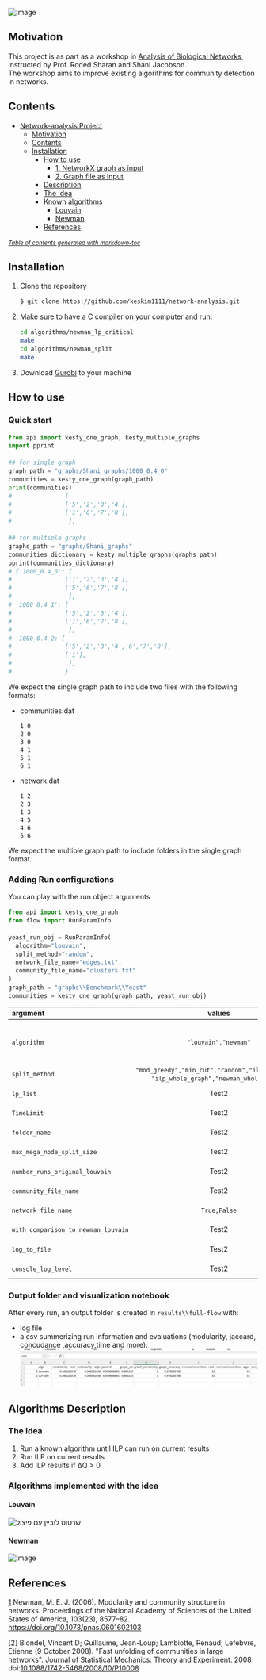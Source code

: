 ![image](https://user-images.githubusercontent.com/71821335/176128096-19008ad5-2e37-4ebd-9cd1-a0a93e9b373b.png)

## Motivation

This project is as part as a workshop in [Analysis of Biological Networks](http://www.cs.tau.ac.il/~roded/courses/bnet21.html), instructed by Prof. Roded Sharan and Shani Jacobson.    
The workshop aims to improve existing algorithms for community detection in networks.

## Contents

- [Network-analysis Project](#network-analysis-project)
    + [Motivation](#motivation)
    + [Contents](#contents)
  * [Installation](#installation)
    + [How to use](#how-to-use)
      - [1. NetworkX graph as input](#1-networkx-graph-as-input)
      - [2. Graph file as input](#2-graph-file-as-input)
    + [Description](#description)
    + [The idea](#the-idea)
    + [Known algorithms](#known-algorithms)
      - [Louvain](#louvain)
      - [Newman](#newman)
    + [References](#references)

<small><i><a href='http://ecotrust-canada.github.io/markdown-toc/'>Table of contents generated with markdown-toc</a></i></small>


## Installation

1. Clone the repository
   ```bash
   $ git clone https://github.com/keskim1111/network-analysis.git
   ```
2. Make sure to have a C compiler on your computer and run:
    ```bash
    cd algorithms/newman_lp_critical
    make
    cd algorithms/newman_split
    make
    ```

3. Download [Gurobi][1] to your machine 
## How to use

### Quick start

```python
from api import kesty_one_graph, kesty_multiple_graphs
import pprint

## for single graph
graph_path = "graphs/Shani_graphs/1000_0.4_0"
communities = kesty_one_graph(graph_path)
print(communities)
#               [
#               ['5','2','3','4'],
#               ['1','6','7','8'],
#                ],

## for multiple graphs
graphs_path = "graphs/Shani_graphs"
communities_dictionary = kesty_multiple_graphs(graphs_path)
pprint(communities_dictionary)
# {'1000_0.4_0': [
#               ['1','2','3','4'],
#               ['5','6','7','8'],
#                ],
# '1000_0.4_1': [
#               ['5','2','3','4'],
#               ['1','6','7','8'],
#                ],
# '1000_0.4_2: [
#               ['5','2','3','4','6','7','8'],
#               ['1'],
#                ],
#               }               

```
We expect the single graph path to include two files with the following  formats:

- communities.dat 
  ```
  1 0
  2 0
  3 0
  4 1
  5 1
  6 1
  ```
- network.dat 
  ```
  1 2
  2 3
  1 3
  4 5
  4 6 
  5 6
  ```

We expect the multiple graph path to include folders in the single graph format.

### Adding Run configurations
You can play with the run object arguments
````python
from api import kesty_one_graph
from flow import RunParamInfo

yeast_run_obj = RunParamInfo(
  algorithm="louvain",
  split_method="random",
  network_file_name="edges.txt",
  community_file_name="clusters.txt"
)
graph_path = "graphs\\Benchmark\\Yeast"
communities = kesty_one_graph(graph_path, yeast_run_obj)

````
  
| argument     | values      | purpose  | default value|
| :------------ |   :---:       | :-------- | :-------- |
| `algorithm`        | `"louvain","newman"`         | The updated algorithm chosen to run   |`"louvain"`|
| `split_method`         | `"mod_greedy","min_cut","random","ilp_sub_graph"`<br />`"ilp_whole_graph","newman_whole_graph"`         | split   |`"newman_whole_graph"`|
| `lp_list`         | Test2         | `Los Angeles`   |[100]|
| `TimeLimit`         | Test2         | `Los Angeles`   |60*10|
| `folder_name`         | Test2         | `Los Angeles`   |""|
| `max_mega_node_split_size`         | Test2         | `Los Angeles`   |`float("inf")`|
| `number_runs_original_louvain`         | Test2         | `Los Angeles`   |1|
| `community_file_name`         | Test2         | `Los Angeles`   |"community.dat"|
| `network_file_name`         | `True,False`         | `Los Angeles`   |"network.dat"|
| `with_comparison_to_newman_louvain`         | Test2         | `Los Angeles`   |True|
| `log_to_file`         | Test2         | `Los Angeles`   |True|
| `console_log_level`         | Test2         | `Los Angeles`   |`info`|

### Output folder and visualization notebook
After every run, an output folder is created in ``results\\full-flow`` with:

- log file 
- a csv summerizing run information and evaluations (modularity, jaccard, concudance ,accuracy,time and more):
![img.png](utils/img/img_csv.png)
  


## Algorithms Description


### The idea 
1. Run a known algorithm until ILP can run on current results  
2. Run ILP on current results 
3. Add ILP results if ΔQ > 0

### Algorithms implemented with the idea
#### Louvain

![שרטוט לוביין עם פיצול](https://user-images.githubusercontent.com/71821335/176128435-c736d328-7a77-4853-b4dc-340041141f3d.jpg)

#### Newman 

![image](https://user-images.githubusercontent.com/71821335/170860736-d8004134-64e9-45ab-9de1-95f1e289d2f3.png)


## References


[1] Newman, M. E. J. (2006). Modularity and community structure in networks. Proceedings of the National Academy of Sciences of the United States of America, 103(23), 8577–82. https://doi.org/10.1073/pnas.0601602103

[2]  Blondel, Vincent D; Guillaume, Jean-Loup; Lambiotte, Renaud; Lefebvre, Etienne (9 October 2008). "Fast unfolding of communities in large networks". Journal of Statistical Mechanics: Theory and Experiment. 2008  doi:[10.1088/1742-5468/2008/10/P10008](10.1088/1742-5468/2008/10/P10008)

[1]: https://www.gurobi.com/documentation/9.5/quickstart_windows/software_installation_guid.html#section:Installation
